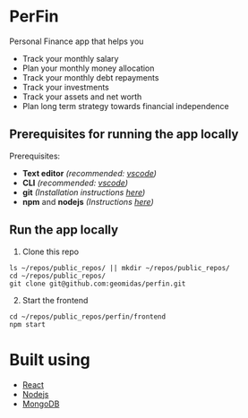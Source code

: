 # PerFin
Personal Finance app that helps you
 - Track your monthly salary
 - Plan your monthly money allocation
 - Track your monthly debt repayments
 - Track your investments
 - Track your assets and net worth
 - Plan long term strategy towards financial independence

## Prerequisites for running the app locally

Prerequisites:
- **Text editor** *(recommended: [vscode](https://code.visualstudio.com/))*
- **CLI** *(recommended: [vscode](https://code.visualstudio.com/))*
- **git** *(Installation instructions [here](https://git-scm.com/book/en/v2/Getting-Started-Installing-Git))*
- **npm** and **nodejs** *(Instructions [here](https://www.npmjs.com/get-npm))*

## Run the app locally

1. Clone this repo
```
ls ~/repos/public_repos/ || mkdir ~/repos/public_repos/
cd ~/repos/public_repos/
git clone git@github.com:geomidas/perfin.git
```

2. Start the frontend
```
cd ~/repos/public_repos/perfin/frontend
npm start
```

# Built using
- [React](https://reactjs.org/)
- [Nodejs](https://nodejs.org/en/)
- [MongoDB](https://www.mongodb.com/)
